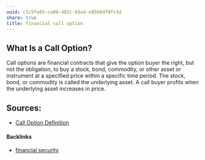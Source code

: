 ```yaml
---
uuid: c1c5fe65-ca06-482c-b5ad-e85b6df0fc3d
share: true
title: financial call option
---
```

## What Is a Call Option?
Call options are financial contracts that give the option buyer the right, but not the obligation, to buy a stock, bond, commodity, or other asset or instrument at a specified price within a specific time period. The stock, bond, or commodity is called the underlying asset. A call buyer profits when the underlying asset increases in price.

## Sources:

* [Call Option Definition](https://www.investopedia.com/terms/c/calloption.asp)

#### Backlinks

* [financial security](/9b88c3e6-a5cb-4d2d-8915-2360d8badb4b)